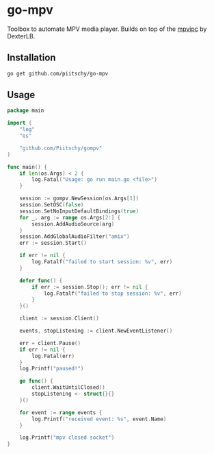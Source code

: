 # go-mpv

Toolbox to automate MPV media player. Builds on top of the [mpvipc](https://github.com/dexterlb/mpvipc) by DexterLB.

## Installation

```bash
go get github.com/piitschy/go-mpv
```

## Usage

```go 
package main

import (
	"log"
	"os"

	"github.com/Piitschy/gompv"
)

func main() {
	if len(os.Args) < 2 {
		log.Fatal("Usage: go run main.go <file>")
	}

	session := gompv.NewSession(os.Args[1])
	session.SetOSC(false)
	session.SetNoInputDefaultBindings(true)
	for _, arg := range os.Args[2:] {
		session.AddAudioSource(arg)
	}
	session.AddGlobalAudioFilter("amix")
	err := session.Start()

	if err != nil {
		log.Fatalf("failed to start session: %v", err)
	}

	defer func() {
		if err := session.Stop(); err != nil {
			log.Fatalf("failed to stop session: %v", err)
		}
	}()

	client := session.Client()

	events, stopListening := client.NewEventListener()

	err = client.Pause()
	if err != nil {
		log.Fatal(err)
	}
	log.Printf("paused!")

	go func() {
		client.WaitUntilClosed()
		stopListening <- struct{}{}
	}()

	for event := range events {
		log.Printf("received event: %s", event.Name)
	}

	log.Printf("mpv closed socket")
}
```
